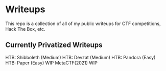 # Writeups
This repo is a collection of all of my public writeups for CTF competitions, Hack The Box, etc.

## Currently Privatized Writeups

HTB: Shibboleth (Medium)
HTB: Devzat (Medium)
HTB: Pandora (Easy)
HTB: Paper (Easy) WIP
MetaCTF(2021) WIP
